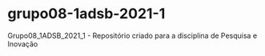 # grupo08-1adsb-2021-1
Grupo08_1ADSB_2021_1 - Repositório criado para a disciplina de Pesquisa e Inovação
